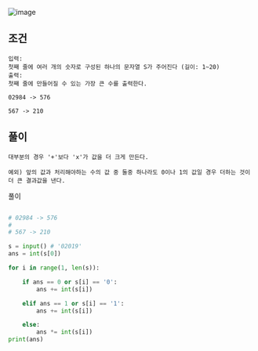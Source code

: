 ![image](https://user-images.githubusercontent.com/87055456/135055659-05dbd988-0eae-4334-a8bb-4b09d9867714.png)

## 조건
```
입력:
첫째 줄에 여러 개의 숫자로 구성된 하나의 문자열 S가 주어진다 (길이: 1~20)
출력:
첫째 줄에 만들어질 수 있는 가장 큰 수를 출력한다.

02984 -> 576

567 -> 210
```

## 풀이

```
대부분의 경우 '+'보다 'x'가 값을 더 크게 만든다.

예외) 앞의 값과 처리해야하는 수의 값 중 둘중 하나라도 0이나 1의 값일 경우 더하는 것이
더 큰 결과값을 낸다.
```
풀이 
``` python

# 02984 -> 576
#
# 567 -> 210

s = input() # '02019'
ans = int(s[0])

for i in range(1, len(s)):

    if ans == 0 or s[i] == '0':
        ans += int(s[i])

    elif ans == 1 or s[i] == '1':
        ans += int(s[i])

    else:
        ans *= int(s[i])
print(ans)





```
